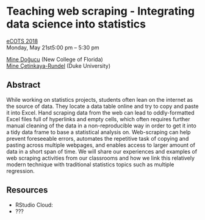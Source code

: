 # Teaching web scraping - Integrating data science into statistics

[eCOTS 2018](https://www.causeweb.org/cause/ecots/ecots18/)  
Monday, May 21st5:00 pm – 5:30 pm  
 
[Mine Doğucu](https://github.com/mdogucu) (New College of Florida)  
[Mine Çetinkaya-Rundel](https://github.com/mine-cetinkaya-rundel) (Duke University)

## Abstract

While working on statistics projects, students often lean on the internet as 
the source of data. They locate a data table online and try to copy and paste 
it into Excel. Hand scraping data from the web can lead to oddly-formatted Excel 
files full of hyperlinks and empty cells, which often requires further manual 
cleaning of the data in a non-reproducible way in order to get it into a tidy 
data frame to base a statistical analysis on. Web-scraping can help prevent 
foreseeable errors, automates the repetitive task of copying and pasting across 
multiple webpages, and enables access to larger amount of data in a short span 
of time. We will share our experiences and examples of web scraping activities 
from our classrooms and how we link this relatively modern technique with 
traditional statistics topics such as multiple regression.

## Resources

- RStudio Cloud:
- ???
